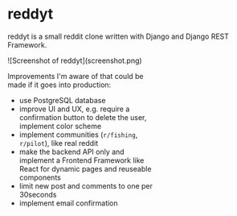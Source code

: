 # reddyt

reddyt is a small reddit clone written with Django and Django REST Framework.

<div style="max-width: 300px; height: auto;">
![Screenshot of reddyt](screenshot.png)
<div>

Improvements I'm aware of that could be made if it goes into production:

- use PostgreSQL database
- improve UI and UX, e.g. require a confirmation button to delete the user, implement color scheme
- implement communities (`r/fishing`, `r/pilot`), like real reddit
- make the backend API only and implement a Frontend Framework like React for dynamic pages and reuseable components
- limit new post and comments to one per 30seconds
- implement email confirmation
